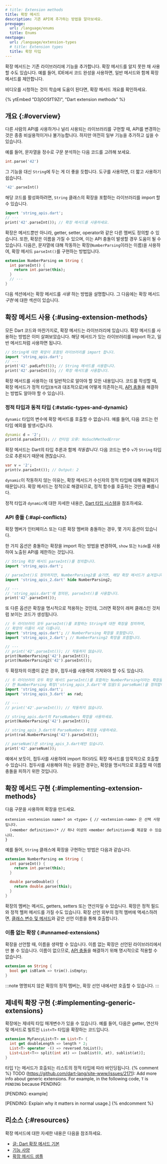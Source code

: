 ```yaml
---
# title: Extension methods
title: 확장 메서드
description: 기존 API에 추가하는 방법을 알아보세요.
prevpage:
  url: /language/enums
  title: Enums
nextpage:
  url: /language/extension-types
  # title: Extension types
  title: 확장 타입
---
```


확장 메서드는 기존 라이브러리에 기능을 추가합니다. 
확장 메서드를 알지 못한 채 사용할 수도 있습니다. 
예를 들어, IDE에서 코드 완성을 사용하면, 일반 메서드와 함께 확장 메서드를 제안합니다.

비디오를 시청하는 것이 학습에 도움이 된다면, 확장 메서드 개요를 확인하세요.

{% ytEmbed "D3j0OSfT9ZI", "Dart extension methods" %}

## 개요 {:#overview}

다른 사람의 API를 사용하거나 널리 사용되는 라이브러리를 구현할 때, 
API를 변경하는 것은 종종 비실용적이거나 불가능합니다. 
하지만 여전히 일부 기능을 추가하고 싶을 수 있습니다.

예를 들어, 문자열을 정수로 구문 분석하는 다음 코드를 고려해 보세요.

```dart
int.parse('42')
```

그 기능을 대신 `String`에 두는 게 더 좋을 듯합니다. 
도구를 사용하면, 더 짧고 사용하기 쉽습니다.

```dart
'42'.parseInt()
```

해당 코드를 활성화하려면, `String` 클래스의 확장을 포함하는 라이브러리를 import 할 수 있습니다.

<?code-excerpt "extension_methods/lib/string_extensions/usage_simple_extension.dart (basic)" replace="/  print/print/g"?>
```dart
import 'string_apis.dart';
// ···
print('42'.parseInt()); // 확장 메서드를 사용하세요.
```

확장은 메서드뿐만 아니라, getter, setter, operator와 같은 다른 멤버도 정의할 수 있습니다. 
또한, 확장은 이름을 가질 수 있으며, 이는 API 충돌이 발생할 경우 도움이 될 수 있습니다. 
다음은, 문자열에 대해 작동하는 확장(`NumberParsing`이라는 이름)을 사용하여, 
확장 메서드 `parseInt()`를 구현하는 방법입니다.

<?code-excerpt "extension_methods/lib/string_extensions/string_apis.dart (parseInt)"?>
```dart title="lib/string_apis.dart"
extension NumberParsing on String {
  int parseInt() {
    return int.parse(this);
  }
  // ···
}
```

다음 섹션에서는 확장 메서드를 _사용_ 하는 방법을 설명합니다. 
그 다음에는 확장 메서드 _구현_ 에 대한 섹션이 있습니다.

## 확장 메서드 사용 {:#using-extension-methods}

모든 Dart 코드와 마찬가지로, 확장 메서드는 라이브러리에 있습니다. 
확장 메서드를 사용하는 방법은 이미 살펴보았습니다. 
해당 메서드가 있는 라이브러리를 import 하고, 일반 메서드처럼 사용하면 됩니다.

<?code-excerpt "extension_methods/lib/string_extensions/usage_simple_extension.dart (import-and-use)" replace="/  print/print/g"?>
```dart
// String에 대한 확장이 포함된 라이브러리를 import 합니다.
import 'string_apis.dart';
// ···
print('42'.padLeft(5)); // String 메서드를 사용합니다.
print('42'.parseInt()); // 확장 메서드를 사용합니다.
```

확장 메서드를 사용하는 데 일반적으로 알아야 할 모든 내용입니다. 
코드를 작성할 때, 확장 메서드가 정적 타입(`동적`과 대조적으로)에 어떻게 의존하는지, 
[API 충돌](#api-conflicts)을 해결하는 방법도 알아야 할 수 있습니다.

### 정적 타입과 동적 타입 {:#static-types-and-dynamic}

`dynamic` 타입의 변수에 확장 메서드를 호출할 수 없습니다. 
예를 들어, 다음 코드는 런타임 예외를 발생시킵니다.

<?code-excerpt "extension_methods/lib/string_extensions/usage_simple_extension.dart (dynamic)" plaster="none" replace="/  \/\/ print/print/g"?>
```dart
dynamic d = '2';
print(d.parseInt()); // 런타임 오류: NoSuchMethodError
```

확장 메서드는 Dart의 타입 추론과 함께 _작동합니다_. 
다음 코드는 변수 `v`가 `String` 타입으로 추론되기 때문에 괜찮습니다.

<?code-excerpt "extension_methods/lib/string_extensions/usage_simple_extension.dart (var)"?>
```dart
var v = '2';
print(v.parseInt()); // Output: 2
```

`dynamic`이 작동하지 않는 이유는, 
확장 메서드가 수신자의 정적 타입에 대해 해결되기 때문입니다. 
확장 메서드는 정적으로 해결되므로, 정적 함수를 호출하는 것만큼 빠릅니다.

정적 타입과 `dynamic`에 대한 자세한 내용은, [Dart 타입 시스템](/language/type-system)을 참조하세요.

### API 충돌 {:#api-conflicts}

확장 멤버가 인터페이스 또는 다른 확장 멤버와 충돌하는 경우, 몇 가지 옵션이 있습니다.

한 가지 옵션은 충돌하는 확장을 import 하는 방법을 변경하여,
`show` 또는 `hide`를 사용하여 노출된 API를 제한하는 것입니다.

<?code-excerpt "extension_methods/lib/string_extensions/usage_import.dart (hide-conflicts)" replace="/  //g"?>
```dart
// String 확장 메서드 parseInt()를 정의합니다.
import 'string_apis.dart';

// parseInt()도 정의하지만, NumberParsing2를 숨기면, 해당 확장 메서드가 숨겨집니다.
import 'string_apis_2.dart' hide NumberParsing2;

// ···
// 'string_apis.dart'에 정의된, parseInt()를 사용합니다.
print('42'.parseInt());
```

또 다른 옵션은 확장을 명시적으로 적용하는 것인데, 
그러면 확장이 래퍼 클래스인 것처럼 보이는 코드가 생성됩니다.

<?code-excerpt "extension_methods/lib/string_extensions/usage_explicit.dart (conflicts-explicit)" replace="/  //g"?>
```dart
// 두 라이브러리 모두 parseInt()를 포함하는 String에 대한 확장을 정의하며, 
// 확장의 이름이 서로 다릅니다.
import 'string_apis.dart'; // NumberParsing 확장을 포함합니다.
import 'string_apis_2.dart'; // NumberParsing2 확장을 포함합니다.

// ···
// print('42'.parseInt()); // 작동하지 않습니다.
print(NumberParsing('42').parseInt());
print(NumberParsing2('42').parseInt());
```

두 확장자의 이름이 같은 경우, 접두사를 사용하여 가져와야 할 수도 있습니다.

<?code-excerpt "extension_methods/lib/string_extensions/usage_prefix.dart (conflicts-prefix)" replace="/  //g"?>
```dart
// 두 라이브러리 모두 확장 메서드 parseInt()를 포함하는 NumberParsing이라는 확장을 정의합니다. 
// 한 NumberParsing 확장('string_apis_3.dart'에 있음)도 parseNum()을 정의합니다.
import 'string_apis.dart';
import 'string_apis_3.dart' as rad;

// ···
// print('42'.parseInt()); // 작동하지 않습니다.

// string_apis.dart의 ParseNumbers 확장을 사용하세요.
print(NumberParsing('42').parseInt());

// string_apis_3.dart의 ParseNumbers 확장을 사용하세요.
print(rad.NumberParsing('42').parseInt());

// parseNum()은 string_apis_3.dart에만 있습니다.
print('42'.parseNum());
```

예에서 보듯이, 접두사를 사용하여 import 하더라도 확장 메서드를 암묵적으로 호출할 수 있습니다. 
접두사를 사용해야 하는 유일한 경우는, 확장을 명시적으로 호출할 때 이름 충돌을 피하기 위한 것입니다.


## 확장 메서드 구현 {:#implementing-extension-methods}

다음 구문을 사용하여 확장을 만드세요.

```plaintext
extension <extension name>? on <type> { // <extension-name> 은 선택 사항입니다.
  (<member definition>)* // 하나 이상의 <member definition>를 제공할 수 있습니다.
}
```

예를 들어, `String` 클래스에 확장을 구현하는 방법은 다음과 같습니다.

<?code-excerpt "extension_methods/lib/string_extensions/string_apis.dart"?>
```dart title="lib/string_apis.dart"
extension NumberParsing on String {
  int parseInt() {
    return int.parse(this);
  }

  double parseDouble() {
    return double.parse(this);
  }
}
```

확장의 멤버는 메서드, getters, setters 또는 연산자일 수 있습니다. 
확장은 정적 필드와 정적 헬퍼 메서드를 가질 수도 있습니다. 
확장 선언 외부의 정적 멤버에 액세스하려면, 
[클래스 변수 및 메서드][class variables and methods]와 같은 선언 이름을 통해 호출합니다.

[class variables and methods]: /language/classes#class-variables-and-methods

### 이름 없는 확장 {:#unnamed-extensions}

확장을 선언할 때, 이름을 생략할 수 있습니다. 
이름 없는 확장은 선언된 라이브러리에서만 볼 수 있습니다. 
이름이 없으므로, [API 충돌](#api-conflicts)을 해결하기 위해 명시적으로 적용할 수 없습니다.

<?code-excerpt "extension_methods/lib/string_extensions/string_apis_unnamed.dart (unnamed)"?>
```dart
extension on String {
  bool get isBlank => trim().isEmpty;
}
```

:::note
명명되지 않은 확장의 정적 멤버는, 확장 선언 내에서만 호출할 수 있습니다.
:::

## 제네릭 확장 구현 {:#implementing-generic-extensions}

확장에는 제네릭 타입 매개변수가 있을 수 있습니다. 
예를 들어, 다음은 getter, 연산자 및 메서드로 빌트인 `List<T>` 타입을 확장하는 코드입니다.

<?code-excerpt "extension_methods/lib/fancylist.dart (generic)"?>
```dart
extension MyFancyList<T> on List<T> {
  int get doubleLength => length * 2;
  List<T> operator -() => reversed.toList();
  List<List<T>> split(int at) => [sublist(0, at), sublist(at)];
}
```

타입 `T`는 메서드가 호출되는 리스트의 정적 타입에 따라 바인딩됩니다.
{% comment %}
TODO (https://github.com/dart-lang/site-www/issues/2171):
Add more info about generic extensions. 
For example, in the following code, `T` is `PENDING` because PENDING:

[PENDING: example]

[PENDING: Explain why it matters in normal usage.]
{% endcomment %}

## 리소스 {:#resources}

확장 메서드에 대한 자세한 내용은 다음을 참조하세요.

* [글: Dart 확장 메서드 기본][article]
* [기능 사양][specification]
* [확장 메서드 샘플][sample]

[specification]: {{site.repo.dart.lang}}/blob/main/accepted/2.7/static-extension-methods/feature-specification.md#dart-static-extension-methods-design
[article]: https://medium.com/dartlang/extension-methods-2d466cd8b308
[sample]: {{site.repo.dart.org}}/samples/tree/main/extension_methods
